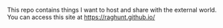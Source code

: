 This repo contains things I want to host and share with the external world. 
You can access this site at https://raghunt.github.io/
